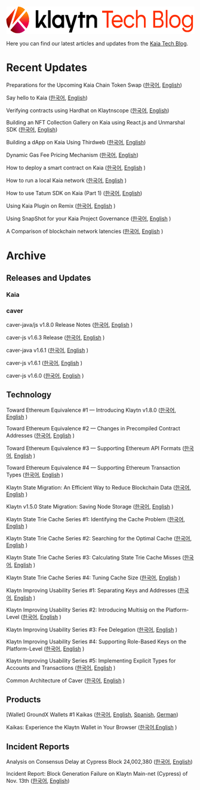
<p align="center">
  <img src="./images/Klaytn_Techblog.png" width="600" height="73"/>
</p>

Here you can find our latest articles and updates from the [Kaia Tech Blog](https://medium.com/klaytn/tagged/technology).

# Recent Updates
Preparations for the Upcoming Kaia Chain Token Swap ([한국어](https://medium.com/klaytn-kr/%EC%8B%A0%EA%B7%9C-kaia-%EC%B2%B4%EC%9D%B8-%EB%9F%B0%EC%B9%AD%EC%97%90-%EB%94%B0%EB%A5%B8-%ED%86%A0%ED%81%B0-%EC%8A%A4%EC%99%91-%EC%95%88%EB%82%B4-78b79424df9a), [English](https://medium.com/klaytn/preparations-for-the-upcoming-kaia-chain-token-swap-dff4eda55f7d))

Say hello to Kaia ([한국어](https://medium.com/klaytn-kr/say-hello-to-kaia-5ac286713434), [English](https://medium.com/klaytn/say-hello-to-kaia-4182ccafe456))

Verifying contracts using Hardhat on Klaytnscope ([한국어](https://medium.com/klaytn-kr/klaytnscope%EC%97%90%EC%84%9C-hardhat%EC%9D%84-%EC%9D%B4%EC%9A%A9%ED%95%98%EC%97%AC-%EC%BB%A8%ED%8A%B8%EB%9E%99%ED%8A%B8-%ED%99%95%EC%9D%B8%ED%95%98%EA%B8%B0-004dd274ca08), [English](https://klaytn.foundation/verifying-contracts-using-hardhat-on-klaytnscope))

Building an NFT Collection Gallery on Kaia using React.js and Unmarshal SDK ([한국어](https://medium.com/klaytn-kr/react-js%EC%99%80-unmarshal-sdk%EB%A5%BC-%EC%82%AC%EC%9A%A9%ED%95%98%EC%97%AC-klaytn%EC%97%90%EC%84%9C-nft-%EC%BB%AC%EB%A0%89%EC%85%98-%EA%B0%A4%EB%9F%AC%EB%A6%AC-%EA%B5%AC%EC%B6%95%ED%95%98%EA%B8%B0-8c75a2573315), [English](https://medium.com/klaytn/building-an-nft-collection-gallery-on-klaytn-using-react-js-and-unmarshal-sdk-2d5b5c05bbba))

Building a dApp on Kaia Using Thirdweb ([한국어](https://medium.com/klaytn-kr/thirdweb%EC%9D%84-%EC%82%AC%EC%9A%A9%ED%95%98%EC%97%AC-%ED%81%B4%EB%A0%88%EC%9D%B4%ED%8A%BC%EC%97%90%EC%84%9C-dapp-%EA%B5%AC%EC%B6%95%ED%95%98%EA%B8%B0-1cfb2fbc0e10), [English](https://medium.com/klaytn/building-a-dapp-on-klaytn-using-thirdweb-e34b6fa946bc))

Dynamic Gas Fee Pricing Mechanism ([한국어](https://medium.com/klaytn-kr/%EB%8F%99%EC%A0%81-%EA%B0%80%EC%8A%A4%EB%B9%84-%EC%A0%95%EC%B1%85-dynamic-gas-fee-pricing-mechanism-60dec0d1fd7f), [English](https://medium.com/klaytn/dynamic-gas-fee-pricing-mechanism-1dac83d2689))

How to deploy a smart contract on Kaia ([한국어](https://medium.com/klaytn-kr/%ED%81%B4%EB%A0%88%EC%9D%B4%ED%8A%BC-%EB%84%A4%ED%8A%B8%EC%9B%8C%ED%81%AC%EC%97%90-%EC%8A%A4%EB%A7%88%ED%8A%B8-%EC%BB%A8%ED%8A%B8%EB%9E%99%ED%8A%B8-%EB%B0%B0%ED%8F%AC%ED%95%98%EA%B8%B0-a2704e37f19c), [English](https://medium.com/klaytn/how-to-deploy-a-smart-contract-on-klaytn-945e3306760f) ) 

How to run a local Kaia network ([한국어](https://medium.com/klaytn-kr/%ED%81%B4%EB%A0%88%EC%9D%B4%ED%8A%BC-%EB%A1%9C%EC%BB%AC-%EB%84%A4%ED%8A%B8%EC%9B%8C%ED%81%AC-%EC%82%AC%EC%9A%A9%ED%95%98%EA%B8%B0-229c75e940f9), [English](https://medium.com/klaytn/how-to-run-a-local-klaytn-network-9b7a63da04f2) )

How to use Tatum SDK on Kaia (Part 1) ([한국어](https://klaytn-tech.medium.com/how-to-use-tatumsdk-on-klaytn-part-1-153bac68df7), [English](https://medium.com/klaytn/how-to-use-tatum-sdk-on-klaytn-part-1-919280d763d8))

Using Kaia Plugin on Remix ([한국어](https://medium.com/klaytn-kr/%EB%A6%AC%EB%AF%B9%EC%8A%A4%EC%97%90%EC%84%9C-%ED%81%B4%EB%A0%88%EC%9D%B4%ED%8A%BC-%ED%94%8C%EB%9F%AC%EA%B7%B8%EC%9D%B8-%EC%82%AC%EC%9A%A9%ED%95%98%EA%B8%B0-3394b52cc8fd), [English](https://medium.com/klaytn/using-klaytn-plugin-on-remix-320ead9114fe) )

Using SnapShot for your Kaia Project Governance ([한국어](https://medium.com/klaytn-kr/%ED%81%B4%EB%A0%88%EC%9D%B4%ED%8A%BC-%ED%94%84%EB%A1%9C%EC%A0%9D%ED%8A%B8-%EA%B1%B0%EB%B2%84%EB%84%8C%EC%8A%A4%EB%A5%BC-%EC%9C%84%ED%95%9C-%EC%8A%A4%EB%83%85%EC%83%B7-%EC%82%AC%EC%9A%A9%ED%95%98%EA%B8%B0-c31f27a9fecb), [English](https://medium.com/klaytn/using-snapshot-for-your-klaytn-project-governance-1ced3ff6244) )

A Comparison of blockchain network latencies ([한국어](https://medium.com/klaytn-kr/%EB%A9%94%ED%83%80%EB%B2%84%EC%8A%A4%EC%97%90-%EC%A0%81%ED%95%A9%ED%95%9C-%EB%B8%94%EB%A1%9D%EC%B2%B4%EC%9D%B8%EC%9D%80-d42b7a437616), [English](https://medium.com/klaytn/a-comparison-of-blockchain-network-latencies-7508509b8460) )

<!-- Klaytn's Strengths as a L1 Mainnet ([한국어](https://medium.com/klaytn-kr/%ED%81%B4%EB%A0%88%EC%9D%B4%ED%8A%BC%EC%9D%B4-layer-1-%EB%A9%94%EC%9D%B8%EB%84%B7%EC%9C%BC%EB%A1%9C%EC%84%9C-%EA%B0%96%EB%8A%94-%EA%B2%BD%EC%9F%81%EB%A0%A5-52eff32a6d8f), [English](https://medium.com/klaytn/klaytns-strengths-as-a-layer-1-mainnet-46981c5201cc) )

Demystifying Misconceptions on Klaytn's Technology ([한국어](https://medium.com/klaytn-kr/%ED%81%B4%EB%A0%88%EC%9D%B4%ED%8A%BC-%EA%B8%B0%EC%88%A0%EB%A0%A5%EC%97%90-%EA%B4%80%ED%95%9C-%EC%98%A4%ED%95%B4%EB%A5%BC-%ED%92%80%EC%96%B4%EB%93%9C%EB%A6%BD%EB%8B%88%EB%8B%A4-bb666933e146), [English](https://medium.com/klaytn/demystifying-misconceptions-on-klaytns-technology-874d6573e66a) )

Overview on Klaytn Architecture ([한국어](https://medium.com/klaytn-kr/an-overview-of-klaytn-architecture-2dc9af129609), [English](https://medium.com/klaytn/an-overview-of-klaytn-architecture-456535defab9) ) -->

# Archive

## Releases and Updates

### Kaia

### caver

caver-java/js v1.8.0 Release Notes ([한국어](https://medium.com/klaytn-kr/%EA%B3%B5%EC%A7%80-kas-sdk-caver-js-java-v1-8-0-%EB%A6%B4%EB%A6%AC%EC%A6%88-83ee778f0273), [English](https://medium.com/klaytn/notice-kas-sdk-caver-js-java-v1-8-0-release-e63477e9d245) )

caver-js v1.6.3 Release ([한국어](https://medium.com/@klaytn-tech/%EA%B3%B5%EC%A7%80-klaytn-sdk-caver-java-v1-6-3-%EB%A6%B4%EB%A6%AC%EC%A6%88-dbdf0506e4a5), [English](https://medium.com/klaytn/notice-klaytn-sdk-caver-java-v1-6-3-released-86dc93bf3edf) )

caver-java v1.6.1 ([한국어](https://medium.com/@klaytn-tech/%EA%B3%B5%EC%A7%80-klaytn-sdk-caver-java-v1-6-1-%EB%A6%B4%EB%A6%AC%EC%A6%88-5efd8606c84b), [English](https://medium.com/klaytn/notice-klaytn-sdk-caver-java-v1-6-1-released-78a0987a9c53) )

caver-js v1.6.1 ([한국어](https://medium.com/klaytn/%EA%B3%B5%EC%A7%80-klaytn-sdk-caver-js-v1-6-1-%EB%A6%B4%EB%A6%AC%EC%A6%88-47c6ab6efbc4), [English](https://medium.com/klaytn/notice-klaytn-sdk-caver-js-v1-6-1-released-fba5288ee5f7) )

caver-js v1.6.0 ([한국어](https://medium.com/klaytn/%EA%B3%B5%EC%A7%80-klaytn-sdk-caver-js-v1-6-0-%EB%A6%B4%EB%A6%AC%EC%A6%88-96369794c693), [English](https://medium.com/klaytn/notice-klaytn-sdk-caver-js-v1-6-0-released-9bc1c5d7c9ff) )

## Technology

Toward Ethereum Equivalence #1 — Introducing Klaytn v1.8.0 ([한국어](https://medium.com/klaytn-kr/toward-ethereum-equivalence-1-introducing-klaytn-v1-8-0-kr-d9114571acf8), [English](https://medium.com/klaytn/toward-ethereum-equivalence-1-introducing-klaytn-v1-8-0-971911be7ff9) )

Toward Ethereum Equivalence #2 — Changes in Precompiled Contract Addresses ([한국어](https://medium.com/klaytn-kr/toward-ethereum-equivalence-2-precompiled-contract-kr-69ca820f3b51), [English](https://medium.com/klaytn/toward-ethereum-equivalence-2-changes-in-precompiled-contract-addresses-a314d9db2927) )

Toward Ethereum Equivalence #3 — Supporting Ethereum API Formats ([한국어](https://medium.com/klaytn-kr/toward-ethereum-equivalence-3-supporting-ethereum-apis-kr-625da4a30dfa), [English](https://medium.com/klaytn/toward-ethereum-equivalence-3-supporting-ethereum-apis-ab16f66008) )

Toward Ethereum Equivalence #4 — Supporting Ethereum Transaction Types ([한국어](https://klaytn.medium.com/toward-ethereum-equivalence-4-ethereum-transaction-types-kr-4a63e511e755), [English](https://medium.com/klaytn/toward-ethereum-equivalence-4-ethereum-transaction-types-a5aefb18e5bf) )

Klaytn State Migration: An Efficient Way to Reduce Blockchain Data ([한국어](https://medium.com/klaytn/klaytn-state-migration-%EB%B8%94%EB%A1%9D%EC%B2%B4%EC%9D%B8%EC%9D%98-storage%EB%A5%BC-%EC%A4%84%EC%97%AC%EB%B3%B4%EC%9E%90-8472287b3d0c?source=collection_home---4------0-----------------------), [English](https://medium.com/klaytn/klaytn-state-migration-an-efficient-way-to-reduce-blockchain-data-6615a3b36523?source=---------3-----------------------) )

Klaytn v1.5.0 State Migration: Saving Node Storage ([한국어](https://medium.com/klaytn/klaytn-v1-5-0-state-migration-%EB%85%B8%EB%93%9C-%EC%8A%A4%ED%86%A0%EB%A6%AC%EC%A7%80-%EC%A0%88%EC%95%BD%ED%95%98%EA%B8%B0-358dd77d9fd6?source=collection_home---4------17-----------------------), [English](https://medium.com/klaytn/klaytn-v1-5-0-state-migration-saving-node-storage-1358d87e4a7a?source=---------6-----------------------) )

Klaytn State Trie Cache Series #1: Identifying the Cache Problem ([한국어](https://medium.com/klaytn/klaytn-state-trie-cache-series-1-cache-%EB%AC%B8%EC%A0%9C-%EC%9B%90%EC%9D%B8-%ED%8C%8C%EC%95%85%ED%95%98%EA%B8%B0-354c703e688c?source=collection_home---4------5-----------------------), [English](https://medium.com/klaytn/klaytn-state-trie-cache-series-1-identifying-the-cache-problem-990a377a92dc) )

Klaytn State Trie Cache Series #2: Searching for the Optimal Cache ([한국어](https://medium.com/klaytn/klaytn-state-trie-cache-series-2-%EC%B5%9C%EC%A0%81%EC%9D%98-cache-%EC%B0%BE%EA%B8%B0-11163bfc2c31?source=collection_home---4------3-----------------------), [English](https://medium.com/klaytn/klaytn-state-trie-cache-series-2-searching-for-the-optimal-cache-cc84be140c2b) )

Klaytn State Trie Cache Series #3: Calculating State Trie Cache Misses ([한국어](https://medium.com/klaytn/klaytn-state-trie-cache-series-3-state-trie-cache-miss-%EA%B3%84%EC%82%B0%ED%95%98%EA%B8%B0-6762b406ec0e), [English](https://medium.com/klaytn/klaytn-state-trie-cache-series-3-calculating-state-trie-cache-misses-3f8cb24283d3) )

Klaytn State Trie Cache Series #4: Tuning Cache Size ([한국어](https://medium.com/klaytn/klaytn-state-trie-cache-series-4-cache-size-tuning-%ED%95%98%EA%B8%B0-c94410fecca5), [English](https://medium.com/klaytn/klaytn-state-trie-cache-series-4-tuning-cache-size-1cf6595b105d) )

Klaytn Improving Usability Series #1: Separating Keys and Addresses ([한국어](https://medium.com/klaytn/klaytn-%EC%82%AC%EC%9A%A9%EC%84%B1-%EA%B0%9C%EC%84%A0-series-1-%ED%82%A4%EC%99%80-%EC%A3%BC%EC%86%8C%EC%9D%98-%EB%B6%84%EB%A6%AC-68ac777ac4d4?source=collection_home---4------6-----------------------), [English](https://klaytn-tech.medium.com/klaytn-usability-improvement-series-1-separating-keys-and-addresses-dd5e367a0744) )

Klaytn Improving Usability Series #2: Introducing Multisig on the Platform-Level ([한국어](https://medium.com/klaytn/klaytn-%EC%82%AC%EC%9A%A9%EC%84%B1-%EA%B0%9C%EC%84%A0-series-2-%ED%94%8C%EB%9E%AB%ED%8F%BC%EC%97%90%EC%84%9C%EC%9D%98-%EB%A9%80%ED%8B%B0%EC%8B%9C%EA%B7%B8-%EC%A7%80%EC%9B%90-13a48f7d5f87?source=collection_home---4------5-----------------------), [English](https://medium.com/klaytn/klaytn-usability-improvement-series-2-introducing-multisig-on-the-platform-level-85141893db01) )

Klaytn Improving Usability Series #3: Fee Delegation ([한국어](https://medium.com/klaytn/klaytn-%EC%82%AC%EC%9A%A9%EC%84%B1-%EA%B0%9C%EC%84%A0-series-3-%EB%8C%80%EB%82%A9-%EA%B8%B0%EB%8A%A5-a2cab2aa5a89?source=collection_home---4------2-----------------------), [English](https://medium.com/klaytn/klaytn-usability-improvement-series-3-fee-delegation-69b286c11968) )

Klaytn Improving Usability Series #4: Supporting Role-Based Keys on the Platform-Level ([한국어](https://medium.com/klaytn/klaytn-%EC%82%AC%EC%9A%A9%EC%84%B1-%EA%B0%9C%EC%84%A0-series-4-%ED%94%8C%EB%9E%AB%ED%8F%BC%EC%97%90%EC%84%9C%EC%9D%98-role-based-key-%EC%A7%80%EC%9B%90-216a34b959c3?source=collection_home---4------22-----------------------), [English](https://medium.com/klaytn/klaytn-usability-improvement-series-4-supporting-role-based-keys-on-the-platform-level-e2c912672b7b) )

Klaytn Improving Usability Series #5: Implementing Explicit Types for Accounts and Transactions ([한국어](https://medium.com/klaytn/klaytn-%EC%82%AC%EC%9A%A9%EC%84%B1-%EA%B0%9C%EC%84%A0-series-5-%EB%AA%85%EC%8B%9C%EC%A0%81%EC%9D%B8-%ED%83%80%EC%9E%85-%EB%8F%84%EC%9E%85-910a7b254c5c?source=collection_home---4------21-----------------------), [English](https://medium.com/klaytn/klaytn-usability-improvement-series-5-implementing-explicit-types-for-accounts-and-transactions-b42882f479ae) )

Common Architecture of Caver ([한국어](https://medium.com/klaytn/common-architecture-of-caver-f7a7a1c554de?source=collection_home---4------6-----------------------), [English](https://medium.com/klaytn/common-architecture-of-caver-a714224a0047) )


## Products

[Wallet] GroundX Wallets #1 Kaikas ([한국어](https://medium.com/klaytn/groundx%EC%9D%98-%EC%9B%94%EB%A0%9B-1-kaikas-6185191cbab2), [English](https://medium.com/klaytn/groundx-wallets-1-kaikas-c8a65facad3a), [Spanish](https://medium.com/klaytn/criptocarteras-de-groundx-1-kaikas-56608ea5154b), [German](https://medium.com/klaytn/groundx-krypto-wallets-1-kaikas-ad823ef9b996))

Kaikas: Experience the Klaytn Wallet in Your Browser ([한국어,English](https://medium.com/klaytn/kaikas-experience-the-klaytn-wallet-in-your-browser-23771b11087f?source=---------30-----------------------) )

<!-- ## Tutorials

[Caver] How to Update Klaytn Account Keys with Caver #3 ([한국어](https://medium.com/klaytn/caver-caver%EB%A1%9C-klaytn-%EA%B3%84%EC%A0%95%EC%9D%98-%ED%82%A4%EB%A5%BC-%EB%B0%94%EA%BE%B8%EB%8A%94-%EB%B0%A9%EB%B2%95-3-accountkeyrolebased-88c20b405f18), [English](https://medium.com/klaytn/caver-how-to-update-klaytn-account-keys-with-caver-3-accountkeyrolebased-eb06433ff8da), [French](https://medium.com/klaytn/caver-mettre-%C3%A0-jour-la-cl%C3%A9-de-compte-de-klaytn-avec-caver-3-accountkeyrolebased-e9a0e41f7f58), [German](https://medium.com/klaytn/caver-how-to-update-klaytn-account-keys-with-caver-3-accountkeyrolebased-3bb4a01ce59a) )

[Caver] How to Update Klaytn Account Keys with Caver #2 ([한국어](https://medium.com/klaytn/caver-caver%EB%A1%9C-klaytn-%EA%B3%84%EC%A0%95%EC%9D%98-%ED%82%A4%EB%A5%BC-%EB%B0%94%EA%BE%B8%EB%8A%94-%EB%B0%A9%EB%B2%95-2-accountkeyweightedmultisig-c317a785299), [English](https://klaytn-tech.medium.com/ed897b4e5b5b), [French](https://medium.com/klaytn/caver-mettre-%C3%A0-jour-la-cl%C3%A9-de-compte-de-klaytn-avec-caver-2-accountkeyweightedmultisig-9bfb81e56e3e), [German](https://klaytn-tech.medium.com/caver-how-to-update-klaytn-account-keys-with-caver-2-accountkeyweightedmultisig-ed1249d06dcf) )

[Caver] How to Update Klaytn Account Keys with Caver #1 ([한국어](https://medium.com/klaytn/caver-caver%EB%A1%9C-klaytn-%EA%B3%84%EC%A0%95%EC%9D%98-%ED%82%A4%EB%A5%BC-%EB%B0%94%EA%BE%B8%EB%8A%94-%EB%B0%A9%EB%B2%95-1-accountkeypublic-7f8a7197e2d4), [English](https://medium.com/klaytn/caver-how-to-update-klaytn-account-keys-with-caver-1-accountkeypublic-30336b8f0b50), [French](https://medium.com/klaytn/caver-mettre-%C3%A0-jour-la-cl%C3%A9-de-compte-de-klaytn-avec-caver-1-accountkeypublic-d7216ed1c7bc), [German](https://medium.com/klaytn/caver-klaytn-kontoschl%C3%BCssel-updaten-mit-caver-1-accountkeypublic-b1f7dc51b7b) )

[Caver] How to Use Fee Delegation with Contract ([한국어](https://medium.com/klaytn/caver-contract%EB%A5%BC-%EC%82%AC%EC%9A%A9%ED%95%98%EC%97%AC-%EC%88%98%EC%88%98%EB%A3%8C%EB%A5%BC-%EB%8C%80%EB%82%A9%ED%95%B4%EB%B3%B4%EC%9E%90-4c046900c4ed), [English](https://medium.com/klaytn/caver-how-to-use-fee-delegation-with-contract-c599388c7cc0), [German](https://medium.com/klaytn/caver-wie-verwendet-man-fee-delegation-mit-contract-aada611dc735) )

[KAS SDK] KASWallet, a wallet integrated with KAS API ([한국어](https://medium.com/klaytn/kas-sdk-kas-api%EC%99%80-%ED%86%B5%ED%95%A9%EB%90%9C-%EC%A7%80%EA%B0%91-kaswallet-5305ee90b6ca), [English](https://medium.com/klaytn/kas-sdk-kaswallet-a-wallet-integrated-with-kas-api-c07ab4c2b003) )

Using IPFS with Caver ([한국어](https://medium.com/klaytn/caver%EB%A5%BC-%EC%9D%B4%EC%9A%A9%ED%95%9C-ipfs-%EC%82%AC%EC%9A%A9%EB%B2%95-4889a3b29c0b?source=collection_home---4------2-----------------------), [English](https://medium.com/klaytn/using-ipfs-with-caver-964e1f721bfe) )

[Caver-java] Dynamic ABI Loader ([한국어](https://medium.com/klaytn/caver-java-dynamic-abi-loader-8ccef10e7e68?source=collection_home---4------4-----------------------), [English](https://medium.com/klaytn/caver-java-dynamic-abi-loader-5b116c9db673) )

Developing Klaytn Wallet with KAS #1 ([한국어](https://medium.com/klaytn/kas%EB%A5%BC-%EC%9D%B4%EC%9A%A9%ED%95%98%EC%97%AC-klaytn-%EC%A7%80%EA%B0%91-%EA%B8%B0%EB%8A%A5-%EA%B0%9C%EB%B0%9C%ED%95%98%EA%B8%B0-1-ced7b6d97668), [English](https://medium.com/klaytn/developing-klaytn-wallet-with-kas-1-c99df1ff8e8e) ) -->


## Incident Reports

Analysis on Consensus Delay at Cypress Block 24,002,380 ([한국어](https://medium.com/klaytn/analysis-on-consensus-delay-at-cypress-block-24-002-380-7db8cb366dc1#2b31), [English](https://medium.com/klaytn/analysis-on-consensus-delay-at-cypress-block-24-002-380-7db8cb366dc1))

Incident Report: Block Generation Failure on Klaytn Main-net (Cypress) of Nov. 13th ([한국어](https://medium.com/klaytn-kr/incident-report-klaytn-%EB%A9%94%EC%9D%B8%EB%84%B7-cypress-%EC%9D%98-11-13-%EB%B8%94%EB%A1%9D-%EC%83%9D%EC%84%B1-%EC%9E%A5%EC%95%A0-%EB%B3%B5%EA%B5%AC-%EA%B3%BC%EC%A0%95-%EB%B0%8F-%EC%9B%90%EC%9D%B8-%EB%B6%84%EC%84%9D-c8760ed30a05), [English](https://medium.com/klaytn/incident-report-block-generation-failure-on-klaytn-main-net-cypress-of-nov-13th-8efb849bb8c9))
